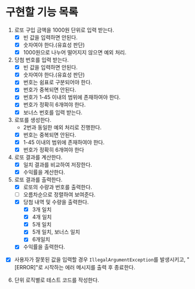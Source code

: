 # 구현할 기능 목록

1. 로또 구입 금액을 1000원 단위로 입력 받는다.
    - [x]  빈 값을 입력하면 안된다.
    - [x]  숫자여야 한다.(유효성 판단)
    - [x]  1000원으로 나누어 떨어지지 않으면 예외 처리.
2. 당첨 번호를 입력 받는다.
    - [x]  빈 값을 입력하면 안된다.
    - [x]  숫자여야 한다.(유효성 판단)
    - [x]  번호는 쉼표로 구분되어야 한다.
    - [x]  번호가 중복되면 안된다. 
    - [x]  번호가 1-45 이내의 범위에 존재하여야 한다.
    - [x]  번호가 정확히 6개여야 한다.
    - [x]  보너스 번호를 입력 받는다.
3. 로또를 생성한다.
   - 2번과 동일한 예외 처리로 진행한다.
   - [x] 번호는 중복되면 안된다.
   - [x] 1-45 이내의 범위에 존재하여야 한다.
   - [x] 번호가 정확히 6개여야 한다
4. 로또 결과를 계산한다.
    - [x]  일치 결과를 비교하여 저장한다.
    - [x]  수익률을 계산한다.
5. 로또 결과를 출력한다.
    - [x]  로또의 수량과 번호를 출력한다.
    - [ ] 오름차순으로 정렬하여 보여준다.
    - [x]  당첨 내역 및 수량을 출력한다.
        - [x] 3개 일치
        - [x] 4개 일치
        - [x] 5개 일치
        - [x] 5개 일치, 보너스 일치
        - [x] 6개일치
    - [x]  수익률을 출력한다.
-[x] 사용자가 잘못된 값을 입력할 경우 `IllegalArgumentException`를 발생시키고, "[ERROR]"로 시작하는 에러 메시지를 출력 후 종료한다.

6. 단위 로직별로 테스트 코드를 작성한다. 